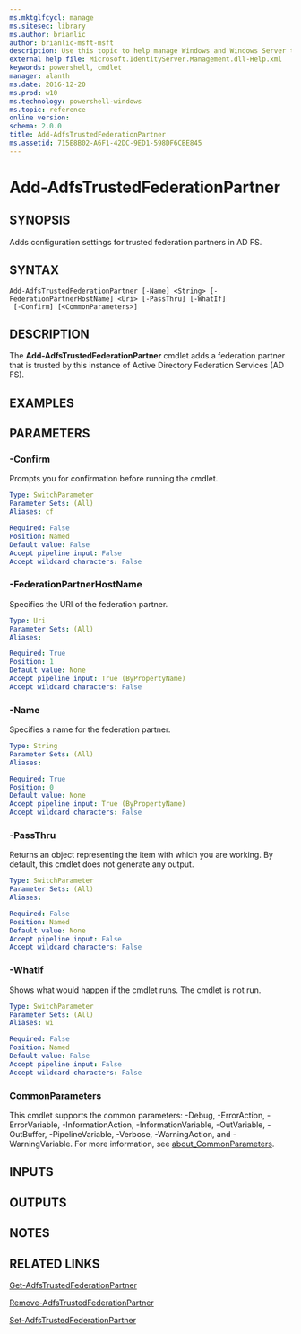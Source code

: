 ```yaml
---
ms.mktglfcycl: manage
ms.sitesec: library
ms.author: brianlic
author: brianlic-msft-msft
description: Use this topic to help manage Windows and Windows Server technologies with Windows PowerShell.
external help file: Microsoft.IdentityServer.Management.dll-Help.xml
keywords: powershell, cmdlet
manager: alanth
ms.date: 2016-12-20
ms.prod: w10
ms.technology: powershell-windows
ms.topic: reference
online version: 
schema: 2.0.0
title: Add-AdfsTrustedFederationPartner
ms.assetid: 715E8B02-A6F1-42DC-9ED1-598DF6CBE845
---
```


# Add-AdfsTrustedFederationPartner

## SYNOPSIS
Adds configuration settings for trusted federation partners in AD FS.

## SYNTAX

```
Add-AdfsTrustedFederationPartner [-Name] <String> [-FederationPartnerHostName] <Uri> [-PassThru] [-WhatIf]
 [-Confirm] [<CommonParameters>]
```

## DESCRIPTION
The **Add-AdfsTrustedFederationPartner** cmdlet adds a federation partner that is trusted by this instance of Active Directory Federation Services (AD FS).

## EXAMPLES


## PARAMETERS

### -Confirm
Prompts you for confirmation before running the cmdlet.

```yaml
Type: SwitchParameter
Parameter Sets: (All)
Aliases: cf

Required: False
Position: Named
Default value: False
Accept pipeline input: False
Accept wildcard characters: False
```

### -FederationPartnerHostName
Specifies the URI of the federation partner.

```yaml
Type: Uri
Parameter Sets: (All)
Aliases: 

Required: True
Position: 1
Default value: None
Accept pipeline input: True (ByPropertyName)
Accept wildcard characters: False
```

### -Name
Specifies a name for the federation partner.

```yaml
Type: String
Parameter Sets: (All)
Aliases: 

Required: True
Position: 0
Default value: None
Accept pipeline input: True (ByPropertyName)
Accept wildcard characters: False
```

### -PassThru
Returns an object representing the item with which you are working.
By default, this cmdlet does not generate any output.

```yaml
Type: SwitchParameter
Parameter Sets: (All)
Aliases: 

Required: False
Position: Named
Default value: None
Accept pipeline input: False
Accept wildcard characters: False
```

### -WhatIf
Shows what would happen if the cmdlet runs.
The cmdlet is not run.

```yaml
Type: SwitchParameter
Parameter Sets: (All)
Aliases: wi

Required: False
Position: Named
Default value: False
Accept pipeline input: False
Accept wildcard characters: False
```

### CommonParameters
This cmdlet supports the common parameters: -Debug, -ErrorAction, -ErrorVariable, -InformationAction, -InformationVariable, -OutVariable, -OutBuffer, -PipelineVariable, -Verbose, -WarningAction, and -WarningVariable. For more information, see [about_CommonParameters](http://go.microsoft.com/fwlink/?LinkID=113216).

## INPUTS

## OUTPUTS

## NOTES

## RELATED LINKS

[Get-AdfsTrustedFederationPartner](./Get-AdfsTrustedFederationPartner.md)

[Remove-AdfsTrustedFederationPartner](./Remove-AdfsTrustedFederationPartner.md)

[Set-AdfsTrustedFederationPartner](./Set-AdfsTrustedFederationPartner.md)

